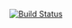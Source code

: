 [![Build Status](https://travis-ci.org/krisfromhbk/avito-trainee-assignment.svg?branch=master)](https://travis-ci.org/krisfromhbk/avito-trainee-assignment)